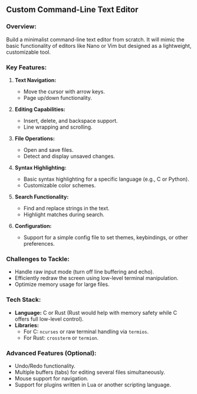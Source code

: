 ## **Custom Command-Line Text Editor**

### **Overview:**
Build a minimalist command-line text editor from scratch. It will mimic the basic functionality of editors like Nano or Vim but designed as a lightweight, customizable tool.

### **Key Features:**
1. **Text Navigation:**
   - Move the cursor with arrow keys.
   - Page up/down functionality.

2. **Editing Capabilities:**
   - Insert, delete, and backspace support.
   - Line wrapping and scrolling.

3. **File Operations:**
   - Open and save files.
   - Detect and display unsaved changes.

4. **Syntax Highlighting:**
   - Basic syntax highlighting for a specific language (e.g., C or Python).
   - Customizable color schemes.

5. **Search Functionality:**
   - Find and replace strings in the text.
   - Highlight matches during search.

6. **Configuration:**
   - Support for a simple config file to set themes, keybindings, or other preferences.

### **Challenges to Tackle:**
- Handle raw input mode (turn off line buffering and echo).
- Efficiently redraw the screen using low-level terminal manipulation.
- Optimize memory usage for large files.

### **Tech Stack:**
- **Language:** C or Rust (Rust would help with memory safety while C offers full low-level control).
- **Libraries:**
  - For C: `ncurses` or raw terminal handling via `termios`.
  - For Rust: `crossterm` or `termion`.

### **Advanced Features (Optional):**
- Undo/Redo functionality.
- Multiple buffers (tabs) for editing several files simultaneously.
- Mouse support for navigation.
- Support for plugins written in Lua or another scripting language.
